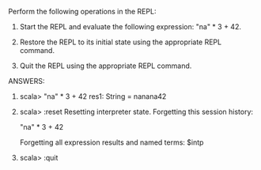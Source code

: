 Perform the following operations in the REPL:
1.	Start the REPL and evaluate the following expression: "na" * 3 + 42.

2.	Restore the REPL to its initial state using the appropriate REPL command.

3.	Quit the REPL using the appropriate REPL command.


ANSWERS:

1. scala> "na" * 3 + 42
   res1: String = nanana42

2. scala> :reset
   Resetting interpreter state.
   Forgetting this session history:

   "na" * 3 + 42

   Forgetting all expression results and named terms: $intp

3. scala> :quit
